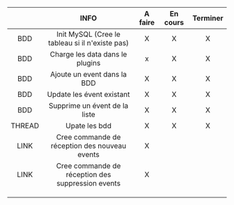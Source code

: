 

|        |                       INFO                        | A faire | En cours | Terminer |
| :----: | :-----------------------------------------------: | :-----: | :------: | :------: |
|  BDD   |  Init MySQL (Cree le tableau si il n'existe pas)  |    X    |    X     |    X     |
|  BDD   |          Charge les data dans le plugins          |    x    |    X     |    X     |
|  BDD   |            Ajoute un event dans la BDD            |    X    |    X     |    X     |
|  BDD   |             Update les évent existant             |    X    |    X     |    X     |
|  BDD   |           Supprime un évent de la liste           |    X    |    X     |    X     |
| THREAD |                   Upate les bdd                   |    X    |    X     |    X     |
|  LINK  |   Cree commande de réception des nouveau events   |    X    |          |          |
|  LINK  | Cree commande de réception des suppression events |    X    |          |          |
|        |                                                   |         |          |          |
|        |                                                   |         |          |          |
|        |                                                   |         |          |          |
